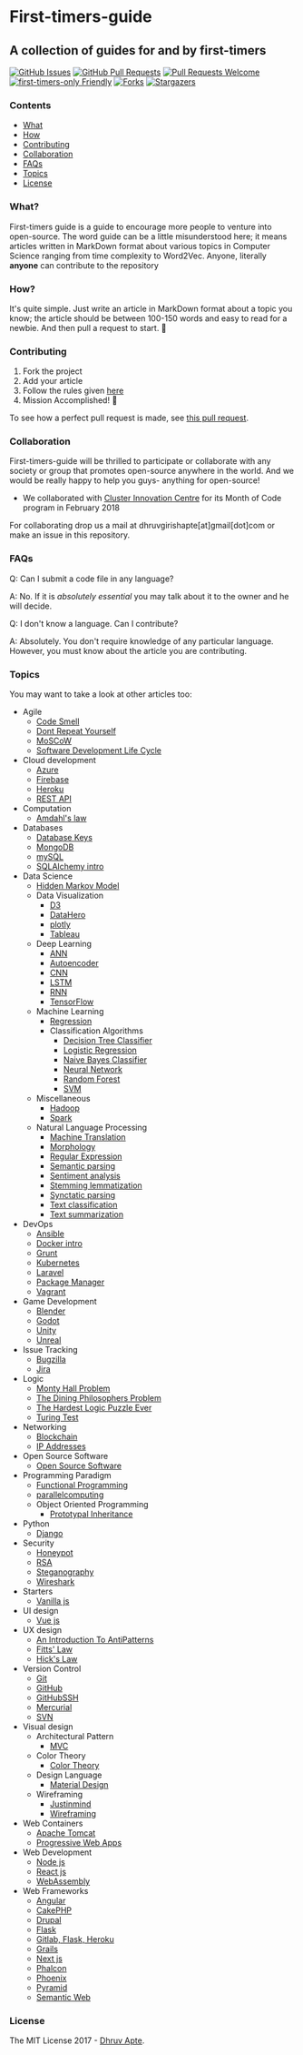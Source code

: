 # First-timers-guide

## A collection of guides for and by first-timers

[![GitHub Issues](https://img.shields.io/github/issues/the-ethan-hunt/first-timers-guide.svg?style=flat-square)](https://github.com/the-ethan-hunt/first-timers-guide/issues) [![GitHub Pull Requests](https://img.shields.io/github/issues-pr/the-ethan-hunt/first-timers-guide.svg?style=flat-square)](https://github.com/the-ethan-hunt/first-timers-guide/pulls) [![Pull Requests Welcome](https://img.shields.io/badge/PRs-welcome-green.svg?style=flat-square)](http://makeapullrequest.com)
[![first-timers-only Friendly](https://img.shields.io/badge/first--timers--only-friendly-yellow.svg?style=flat-square)](http://www.firsttimersonly.com/)
[![Forks](https://img.shields.io/github/forks/the-ethan-hunt/first-timers-guide.svg)](https://github.com/the-ethan-hunt/first-timers-guide/network)
[![Stargazers](https://img.shields.io/github/stars/the-ethan-hunt/first-timers-guide.svg)](https://github.com/the-ethan-hunt/first-timers-guide/stargazers)


### Contents

- [What](#what)
- [How](#how)
- [Contributing](#contributing)
- [Collaboration](#collaboration)
- [FAQs](#faqs)
- [Topics](#topics)
- [License](#license)

### What?

First-timers guide is a guide to encourage more people to venture into open-source. The word guide can be a little misunderstood
here; it means articles written in MarkDown format about various topics in Computer Science ranging from time complexity to Word2Vec.
Anyone, literally **anyone** can contribute to the repository

### How?

It's quite simple. Just write an article in MarkDown format about a topic you know; the article should be between 100-150 words and 
easy to read for a newbie. And then pull a request to start. :tada:

### Contributing

1) Fork the project
2) Add your article
3) Follow the rules given [here](https://github.com/the-ethan-hunt/first-timers-guide/blob/master/CONTRIBUTING.md)
4) Mission Accomplished! :tada:

To see how a perfect pull request is made, see [this pull request](https://github.com/the-ethan-hunt/first-timers-guide/pull/66).

### Collaboration

First-timers-guide will be thrilled to participate or collaborate with any society or group that promotes open-source anywhere in the 
world. And we would be really happy to help you guys- anything for open-source!
- We collaborated with [Cluster Innovation Centre](https://www.ducic.ac.in/) for its Month of 
Code program in February 2018

For collaborating drop us a mail at dhruvgirishapte[at]gmail[dot]com or make an issue in this repository.

### FAQs

Q: Can I submit a code file in any language?

A: No. If it is *absolutely essential* you may talk about it to the owner and he will decide.

Q: I don't know a language. Can I contribute?

A: Absolutely. You don't require knowledge of any particular language. However, you must know about the article you are contributing.

### Topics

You may want to take a look at other articles too:

- Agile
    - [Code Smell](https://github.com/the-ethan-hunt/first-timers-guide/blob/master/guides/agile/Code_Smell.md)
    - [Dont Repeat Yourself](https://github.com/the-ethan-hunt/first-timers-guide/blob/master/guides/agile/Dont_Repeat_Yourself.md)
    - [MoSCoW](https://github.com/the-ethan-hunt/first-timers-guide/blob/master/guides/agile/MoSCoW.md)
    - [Software Development Life Cycle](https://github.com/the-ethan-hunt/first-timers-guide/blob/master/guides/agile/Software_Development_Life_Cycle.md)
- Cloud development
    - [Azure](https://github.com/the-ethan-hunt/first-timers-guide/blob/master/guides/Cloud_development/Azure.md)
    - [Firebase](https://github.com/the-ethan-hunt/first-timers-guide/blob/master/guides/Cloud_development/Firebase.md)
    - [Heroku](https://github.com/the-ethan-hunt/first-timers-guide/blob/master/guides/Cloud_development/Heroku.md)
    - [REST API](https://github.com/the-ethan-hunt/first-timers-guide/blob/master/guides/Cloud_development/REST_API.md)
- Computation
    - [Amdahl's law](https://github.com/the-ethan-hunt/first-timers-guide/blob/master/guides/computation/Amdahl's_law.md)
- Databases
    - [Database Keys](https://github.com/the-ethan-hunt/first-timers-guide/blob/master/guides/databases/database_keys.md)
    - [MongoDB](https://github.com/the-ethan-hunt/first-timers-guide/blob/master/guides/databases/mongodb.md)
    - [mySQL](https://github.com/the-ethan-hunt/first-timers-guide/blob/master/guides/databases/mysql.md)
    - [SQLAlchemy intro](https://github.com/the-ethan-hunt/first-timers-guide/blob/master/guides/databases/SQLAlchemy_intro.md)
- Data Science
    - [Hidden Markov Model](https://github.com/the-ethan-hunt/first-timers-guide/blob/master/guides/data_science/Hidden_Markov_Model.md)
    - Data Visualization
        - [D3](https://github.com/the-ethan-hunt/first-timers-guide/blob/master/guides/data_science/data_visualization/D3.md)
        - [DataHero](https://github.com/the-ethan-hunt/first-timers-guide/blob/master/guides/data_science/data_visualization/DataHero.md)
        - [plotly](https://github.com/the-ethan-hunt/first-timers-guide/blob/master/guides/data_science/data_visualization/plotly.md)
        - [Tableau](https://github.com/the-ethan-hunt/first-timers-guide/blob/master/guides/data_science/data_visualization/Tableau.md)
    - Deep Learning
        - [ANN](https://github.com/the-ethan-hunt/first-timers-guide/blob/master/guides/data_science/deep_learning/ANN.md)
        - [Autoencoder](https://github.com/the-ethan-hunt/first-timers-guide/blob/master/guides/data_science/deep_learning/Autoencoder.md)
        - [CNN](https://github.com/the-ethan-hunt/first-timers-guide/blob/master/guides/data_science/deep_learning/CNN.md)
        - [LSTM](https://github.com/the-ethan-hunt/first-timers-guide/blob/master/guides/data_science/deep_learning/LSTM.md)
        - [RNN](https://github.com/the-ethan-hunt/first-timers-guide/blob/master/guides/data_science/deep_learning/RNN.md)
        - [TensorFlow](https://github.com/the-ethan-hunt/first-timers-guide/blob/master/guides/data_science/deep_learning/TensorFlow.md)
    - Machine Learning
        - [Regression](https://github.com/the-ethan-hunt/first-timers-guide/blob/master/guides/data_science/machine_learning/Regression.md)
        - Classification Algorithms
            - [Decision Tree Classifier](https://github.com/the-ethan-hunt/first-timers-guide/blob/master/guides/data_science/machine_learning/classification_algorithms/Decision_Tree_Classifier.md)
            - [Logistic Regression](https://github.com/the-ethan-hunt/first-timers-guide/blob/master/guides/data_science/machine_learning/classification_algorithms/Logistic_Regression.md)
            - [Naive Bayes Classifier](https://github.com/the-ethan-hunt/first-timers-guide/blob/master/guides/data_science/machine_learning/classification_algorithms/Naive_Bayes_Classifier.md)
            - [Neural Network](https://github.com/the-ethan-hunt/first-timers-guide/blob/master/guides/data_science/machine_learning/classification_algorithms/Neural_Network.md)
            - [Random Forest](https://github.com/the-ethan-hunt/first-timers-guide/blob/master/guides/data_science/machine_learning/classification_algorithms/Random_Forest.md)
            - [SVM](https://github.com/the-ethan-hunt/first-timers-guide/blob/master/guides/data_science/machine_learning/classification_algorithms/SVM.md)
    - Miscellaneous
        - [Hadoop](https://github.com/the-ethan-hunt/first-timers-guide/blob/master/guides/data_science/miscellaneous/Hadoop.md)
        - [Spark](https://github.com/the-ethan-hunt/first-timers-guide/blob/master/guides/data_science/miscellaneous/Spark.md)
    - Natural Language Processing
        - [Machine Translation](https://github.com/the-ethan-hunt/first-timers-guide/blob/master/guides/data_science/natural_language_processing/machine_translation.md)
        - [Morphology](https://github.com/the-ethan-hunt/first-timers-guide/blob/master/guides/data_science/natural_language_processing/morphology.md)
        - [Regular Expression](https://github.com/the-ethan-hunt/first-timers-guide/blob/master/guides/data_science/natural_language_processing/regular_expression.md)
        - [Semantic parsing](https://github.com/the-ethan-hunt/first-timers-guide/blob/master/guides/data_science/natural_language_processing/semantic_parsing.md)
        - [Sentiment analysis](https://github.com/the-ethan-hunt/first-timers-guide/blob/master/guides/data_science/natural_language_processing/sentiment_analysis.md)
        - [Stemming lemmatization](https://github.com/the-ethan-hunt/first-timers-guide/blob/master/guides/data_science/natural_language_processing/stemming_lemmatization.md)
        - [Synctatic parsing](https://github.com/the-ethan-hunt/first-timers-guide/blob/master/guides/data_science/natural_language_processing/synctatic_parsing.md)
        - [Text classification](https://github.com/the-ethan-hunt/first-timers-guide/blob/master/guides/data_science/natural_language_processing/Text_Classification.md)
        - [Text summarization](https://github.com/the-ethan-hunt/first-timers-guide/blob/master/guides/data_science/natural_language_processing/text_summarization.md)
- DevOps
    - [Ansible](https://github.com/the-ethan-hunt/first-timers-guide/blob/master/guides/DevOps/Ansible.md)
    - [Docker intro](https://github.com/the-ethan-hunt/first-timers-guide/blob/master/guides/DevOps/docker_intro.md)
    - [Grunt](https://github.com/the-ethan-hunt/first-timers-guide/blob/master/guides/DevOps/grunt.md)
    - [Kubernetes](https://github.com/the-ethan-hunt/first-timers-guide/blob/master/guides/DevOps/kubernetes.md)
    - [Laravel](https://github.com/the-ethan-hunt/first-timers-guide/blob/master/guides/DevOps/Laravel.md)
    - [Package Manager](https://github.com/the-ethan-hunt/first-timers-guide/blob/master/guides/DevOps/Package_Manager.md)
    - [Vagrant](https://github.com/the-ethan-hunt/first-timers-guide/blob/master/guides/DevOps/Vagrant.md)
- Game Development
    - [Blender](https://github.com/the-ethan-hunt/first-timers-guide/blob/master/guides/Game_Development/Blender.md)
    - [Godot](https://github.com/the-ethan-hunt/first-timers-guide/blob/master/guides/Game_Development/Godot.md)
    - [Unity](https://github.com/the-ethan-hunt/first-timers-guide/blob/master/guides/Game_Development/Unity.md)
    - [Unreal](https://github.com/the-ethan-hunt/first-timers-guide/blob/master/guides/Game_Development/Unreal.md)
- Issue Tracking
    - [Bugzilla](https://github.com/the-ethan-hunt/first-timers-guide/blob/master/guides/issue_tracking/Bugzilla.md)
    - [Jira](https://github.com/the-ethan-hunt/first-timers-guide/blob/master/guides/issue_tracking/Jira.md)
- Logic
    - [Monty Hall Problem](https://github.com/the-ethan-hunt/first-timers-guide/blob/master/guides/logic/Monty_Hall_Problem.md)
    - [The Dining Philosophers Problem](https://github.com/the-ethan-hunt/first-timers-guide/blob/master/guides/logic/The_Dining_Philosophers_Problem.md)
    - [The Hardest Logic Puzzle Ever](https://github.com/the-ethan-hunt/first-timers-guide/blob/master/guides/logic/The_Hardest_Logic_Puzzle_Ever.md)
    - [Turing Test](https://github.com/the-ethan-hunt/first-timers-guide/blob/master/guides/logic/Turing_Test.md)
- Networking
    - [Blockchain](https://github.com/the-ethan-hunt/first-timers-guide/blob/master/guides/Networking/Blockchain.md)
    - [IP Addresses](https://github.com/the-ethan-hunt/first-timers-guide/blob/master/guides/Networking/IP_addresses.md)
- Open Source Software
    - [Open Source Software](https://github.com/the-ethan-hunt/first-timers-guide/blob/master/guides/Open_Source_Software/OpenSourceSoftware.md)
- Programming Paradigm
    - [Functional Programming](https://github.com/the-ethan-hunt/first-timers-guide/blob/master/guides/Programming_Paradigm/Functional_Programming.md)
    - [parallelcomputing](https://github.com/the-ethan-hunt/first-timers-guide/blob/master/guides/Programming_Paradigm/parallelcomputing.md)
    - Object Oriented Programming
        - [Prototypal Inheritance](https://github.com/the-ethan-hunt/first-timers-guide/blob/master/guides/Programming_Paradigm/OOP/Prototypal_Inheritance.md)
- Python
    - [Django](https://github.com/the-ethan-hunt/first-timers-guide/blob/master/guides/python/django.md)
- Security
    - [Honeypot](https://github.com/the-ethan-hunt/first-timers-guide/blob/master/guides/Security/honeypot.md)
    - [RSA](https://github.com/the-ethan-hunt/first-timers-guide/blob/master/guides/Security/RSA.md)
    - [Steganography](https://github.com/the-ethan-hunt/first-timers-guide/blob/master/guides/Security/Steganography.md)
    - [Wireshark](https://github.com/the-ethan-hunt/first-timers-guide/blob/master/guides/Security/Wireshark.md)
- Starters
    - [Vanilla js](https://github.com/the-ethan-hunt/first-timers-guide/blob/master/guides/Starters/Vanilla_js.md)
- UI design
    - [Vue js](https://github.com/the-ethan-hunt/first-timers-guide/blob/master/guides/UI_design/vue_js.md)
- UX design
    - [An Introduction To AntiPatterns](https://github.com/the-ethan-hunt/first-timers-guide/blob/master/guides/UX_design/An-Introduction-To-AntiPatterns.md)
    - [Fitts' Law](https://github.com/the-ethan-hunt/first-timers-guide/blob/master/guides/UX_design/Fitts'_Law.md)
    - [Hick's Law](https://github.com/the-ethan-hunt/first-timers-guide/blob/master/guides/UX_design/Hick's_Law.md)
- Version Control
    - [Git](https://github.com/the-ethan-hunt/first-timers-guide/blob/master/guides/Version_Control/Git.md)
    - [GitHub](https://github.com/the-ethan-hunt/first-timers-guide/blob/master/guides/Version_Control/GitHub.md)
    - [GitHubSSH](https://github.com/the-ethan-hunt/first-timers-guide/blob/master/guides/Version_Control/GitHubSSH.md)
    - [Mercurial](https://github.com/the-ethan-hunt/first-timers-guide/blob/master/guides/Version_Control/Mercurial.md)
    - [SVN](https://github.com/the-ethan-hunt/first-timers-guide/blob/master/guides/Version_Control/svn.md)
- Visual design
    - Architectural Pattern
        - [MVC](https://github.com/the-ethan-hunt/first-timers-guide/blob/master/guides/Visual_design/Architectural_Pattern/MVC.md)
    - Color Theory
        - [Color Theory](https://github.com/the-ethan-hunt/first-timers-guide/blob/master/guides/Visual_design/color_theory/color_theory.md)
    - Design Language
        - [Material Design](https://github.com/the-ethan-hunt/first-timers-guide/blob/master/guides/Visual_design/Design_Language/Material_Design.md)
    - Wireframing
        - [Justinmind](https://github.com/the-ethan-hunt/first-timers-guide/blob/master/guides/Visual_design/Wireframing/Justinmind.md)
        - [Wireframing](https://github.com/the-ethan-hunt/first-timers-guide/blob/master/guides/Visual_design/Wireframing/Wireframing.md)
- Web Containers
    - [Apache Tomcat](https://github.com/the-ethan-hunt/first-timers-guide/blob/master/guides/Web_Containers/Apache_Tomcat.md)
    - [Progressive Web Apps](https://github.com/the-ethan-hunt/first-timers-guide/blob/master/guides/Web_Containers/Progressive_Web_Apps.md)
- Web Development
    - [Node js](https://github.com/the-ethan-hunt/first-timers-guide/blob/master/guides/web_development/NodeJS.md)
    - [React js](https://github.com/the-ethan-hunt/first-timers-guide/blob/master/guides/web_development/Reactjs.md)
    - [WebAssembly](https://github.com/the-ethan-hunt/first-timers-guide/blob/master/guides/web_development/WebAssembly.md)
- Web Frameworks
    - [Angular](https://github.com/the-ethan-hunt/first-timers-guide/blob/master/guides/Web_Frameworks/Angular.md)
    - [CakePHP](https://github.com/the-ethan-hunt/first-timers-guide/blob/master/guides/Web_Frameworks/CakePHP.md)
    - [Drupal](https://github.com/the-ethan-hunt/first-timers-guide/blob/master/guides/Web_Frameworks/Drupal.md)
    - [Flask](https://github.com/the-ethan-hunt/first-timers-guide/blob/master/guides/Web_Frameworks/Flask.md)
    - [Gitlab, Flask, Heroku](https://github.com/the-ethan-hunt/first-timers-guide/blob/master/guides/Web_Frameworks/Gitlab,Flask,Heroku.md)
    - [Grails](https://github.com/the-ethan-hunt/first-timers-guide/blob/master/guides/Web_Frameworks/Grails.md)
    - [Next js](https://github.com/the-ethan-hunt/first-timers-guide/blob/master/guides/Web_Frameworks/Next-js.md)
    - [Phalcon](https://github.com/the-ethan-hunt/first-timers-guide/blob/master/guides/Web_Frameworks/Phalcon.md)
    - [Phoenix](https://github.com/the-ethan-hunt/first-timers-guide/blob/master/guides/Web_Frameworks/Phoenix.md)
    - [Pyramid](https://github.com/the-ethan-hunt/first-timers-guide/blob/master/guides/Web_Frameworks/Pyramid.md)
    - [Semantic Web](https://github.com/the-ethan-hunt/first-timers-guide/blob/master/guides/Web_Frameworks/Semantic_Web.md)

### License

The MIT License 2017 - [Dhruv Apte](http://github.com/the-ethan-hunt/).
